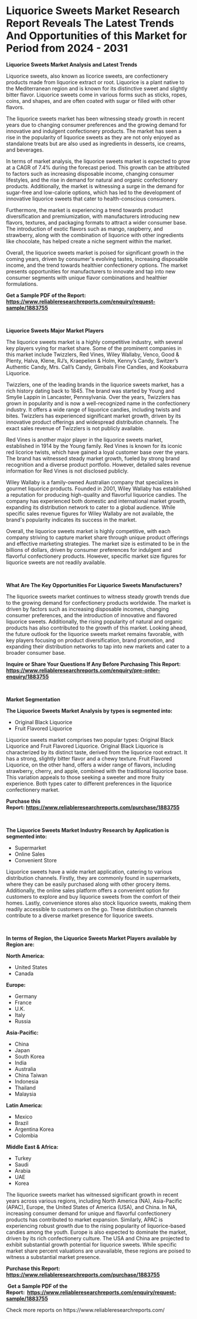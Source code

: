 <p><h1>Liquorice Sweets Market Research Report Reveals The Latest Trends And Opportunities of this Market for Period from 2024 - 2031</h1></p><p><strong>Liquorice Sweets Market Analysis and Latest Trends</strong></p>
<p><p>Liquorice sweets, also known as licorice sweets, are confectionery products made from liquorice extract or root. Liquorice is a plant native to the Mediterranean region and is known for its distinctive sweet and slightly bitter flavor. Liquorice sweets come in various forms such as sticks, ropes, coins, and shapes, and are often coated with sugar or filled with other flavors.</p><p>The liquorice sweets market has been witnessing steady growth in recent years due to changing consumer preferences and the growing demand for innovative and indulgent confectionery products. The market has seen a rise in the popularity of liquorice sweets as they are not only enjoyed as standalone treats but are also used as ingredients in desserts, ice creams, and beverages.</p><p>In terms of market analysis, the liquorice sweets market is expected to grow at a CAGR of 7.4% during the forecast period. This growth can be attributed to factors such as increasing disposable income, changing consumer lifestyles, and the rise in demand for natural and organic confectionery products. Additionally, the market is witnessing a surge in the demand for sugar-free and low-calorie options, which has led to the development of innovative liquorice sweets that cater to health-conscious consumers.</p><p>Furthermore, the market is experiencing a trend towards product diversification and premiumization, with manufacturers introducing new flavors, textures, and packaging formats to attract a wider consumer base. The introduction of exotic flavors such as mango, raspberry, and strawberry, along with the combination of liquorice with other ingredients like chocolate, has helped create a niche segment within the market.</p><p>Overall, the liquorice sweets market is poised for significant growth in the coming years, driven by consumer's evolving tastes, increasing disposable income, and the trend towards healthier confectionery options. The market presents opportunities for manufacturers to innovate and tap into new consumer segments with unique flavor combinations and healthier formulations.</p></p>
<p><strong>Get a Sample PDF of the Report:&nbsp; <a href="https://www.reliableresearchreports.com/enquiry/request-sample/1883755">https://www.reliableresearchreports.com/enquiry/request-sample/1883755</a></strong></p>
<p>&nbsp;</p>
<p><strong>Liquorice Sweets Major Market Players</strong></p>
<p><p>The liquorice sweets market is a highly competitive industry, with several key players vying for market share. Some of the prominent companies in this market include Twizzlers, Red Vines, Wiley Wallaby, Venco, Good & Plenty, Halva, Klene, RJ’s, Kraepelien & Holm, Kenny’s Candy, Switzer’s Authentic Candy, Mrs. Call’s Candy, Gimbals Fine Candies, and Kookaburra Liquorice.</p><p>Twizzlers, one of the leading brands in the liquorice sweets market, has a rich history dating back to 1845. The brand was started by Young and Smylie Lappin in Lancaster, Pennsylvania. Over the years, Twizzlers has grown in popularity and is now a well-recognized name in the confectionery industry. It offers a wide range of liquorice candies, including twists and bites. Twizzlers has experienced significant market growth, driven by its innovative product offerings and widespread distribution channels. The exact sales revenue of Twizzlers is not publicly available.</p><p>Red Vines is another major player in the liquorice sweets market, established in 1914 by the Young family. Red Vines is known for its iconic red licorice twists, which have gained a loyal customer base over the years. The brand has witnessed steady market growth, fueled by strong brand recognition and a diverse product portfolio. However, detailed sales revenue information for Red Vines is not disclosed publicly.</p><p>Wiley Wallaby is a family-owned Australian company that specializes in gourmet liquorice products. Founded in 2001, Wiley Wallaby has established a reputation for producing high-quality and flavorful liquorice candies. The company has experienced both domestic and international market growth, expanding its distribution network to cater to a global audience. While specific sales revenue figures for Wiley Wallaby are not available, the brand's popularity indicates its success in the market.</p><p>Overall, the liquorice sweets market is highly competitive, with each company striving to capture market share through unique product offerings and effective marketing strategies. The market size is estimated to be in the billions of dollars, driven by consumer preferences for indulgent and flavorful confectionery products. However, specific market size figures for liquorice sweets are not readily available.</p></p>
<p>&nbsp;</p>
<p><strong>What Are The Key Opportunities For Liquorice Sweets Manufacturers?</strong></p>
<p><p>The liquorice sweets market continues to witness steady growth trends due to the growing demand for confectionery products worldwide. The market is driven by factors such as increasing disposable incomes, changing consumer preferences, and the introduction of innovative and flavored liquorice sweets. Additionally, the rising popularity of natural and organic products has also contributed to the growth of this market. Looking ahead, the future outlook for the liquorice sweets market remains favorable, with key players focusing on product diversification, brand promotion, and expanding their distribution networks to tap into new markets and cater to a broader consumer base.</p></p>
<p><strong>Inquire or Share Your Questions If Any Before Purchasing This Report: <a href="https://www.reliableresearchreports.com/enquiry/pre-order-enquiry/1883755">https://www.reliableresearchreports.com/enquiry/pre-order-enquiry/1883755</a></strong></p>
<p>&nbsp;</p>
<p><strong>Market Segmentation</strong></p>
<p><strong>The Liquorice Sweets Market Analysis by types is segmented into:</strong></p>
<p><ul><li>Original Black Liquorice</li><li>Fruit Flavored Liquorice</li></ul></p>
<p><p>Liquorice sweets market comprises two popular types: Original Black Liquorice and Fruit Flavored Liquorice. Original Black Liquorice is characterized by its distinct taste, derived from the liquorice root extract. It has a strong, slightly bitter flavor and a chewy texture. Fruit Flavored Liquorice, on the other hand, offers a wider range of flavors, including strawberry, cherry, and apple, combined with the traditional liquorice base. This variation appeals to those seeking a sweeter and more fruity experience. Both types cater to different preferences in the liquorice confectionery market.</p></p>
<p><strong>Purchase this Report:&nbsp;<a href="https://www.reliableresearchreports.com/purchase/1883755">https://www.reliableresearchreports.com/purchase/1883755</a></strong></p>
<p>&nbsp;</p>
<p><strong>The Liquorice Sweets Market Industry Research by Application is segmented into:</strong></p>
<p><ul><li>Supermarket</li><li>Online Sales</li><li>Convenient Store</li></ul></p>
<p><p>Liquorice sweets have a wide market application, catering to various distribution channels. Firstly, they are commonly found in supermarkets, where they can be easily purchased along with other grocery items. Additionally, the online sales platform offers a convenient option for customers to explore and buy liquorice sweets from the comfort of their homes. Lastly, convenience stores also stock liquorice sweets, making them readily accessible to customers on the go. These distribution channels contribute to a diverse market presence for liquorice sweets.</p></p>
<p>&nbsp;</p>
<p><strong>In terms of Region, the Liquorice Sweets Market Players available by Region are:</strong></p>
<p>
    <p> <strong> North America: </strong>
        <ul>
            <li>United States</li>
            <li>Canada</li>
        </ul>
        </p> 
    <p> <strong> Europe: </strong>
        <ul>
            <li>Germany</li>
            <li>France</li>
            <li>U.K.</li>
            <li>Italy</li>
            <li>Russia</li>
        </ul>
        </p> 
    <p> <strong> Asia-Pacific: </strong>
        <ul>
            <li>China</li>
            <li>Japan</li>
            <li>South Korea</li>
            <li>India</li>
            <li>Australia</li>
            <li>China Taiwan</li>
            <li>Indonesia</li>
            <li>Thailand</li>
            <li>Malaysia</li>
        </ul>
        </p> 
    <p> <strong> Latin America: </strong>
        <ul>
            <li>Mexico</li>
            <li>Brazil</li>
            <li>Argentina Korea</li>
            <li>Colombia</li>
        </ul>
        </p> 
    <p> <strong> Middle East & Africa: </strong>
        <ul>
            <li>Turkey</li>
            <li>Saudi</li>
            <li>Arabia</li>
            <li>UAE</li>
            <li>Korea</li>
        </ul>
    </p>
    </p>
<p><p>The liquorice sweets market has witnessed significant growth in recent years across various regions, including North America (NA), Asia-Pacific (APAC), Europe, the United States of America (USA), and China. In NA, increasing consumer demand for unique and flavorful confectionery products has contributed to market expansion. Similarly, APAC is experiencing robust growth due to the rising popularity of liquorice-based candies among the youth. Europe is also expected to dominate the market, driven by its rich confectionery culture. The USA and China are projected to exhibit substantial growth potential for liquorice sweets. While specific market share percent valuations are unavailable, these regions are poised to witness a substantial market presence.</p></p>
<p><strong>Purchase this Report: <a href="https://www.reliableresearchreports.com/purchase/1883755">https://www.reliableresearchreports.com/purchase/1883755</a></strong></p>
<p>&nbsp;<strong>Get a Sample PDF of the Report:&nbsp;&nbsp;<a href="https://www.reliableresearchreports.com/enquiry/request-sample/1883755">https://www.reliableresearchreports.com/enquiry/request-sample/1883755</a></strong></p>
<p><strong></strong></p>
<p>Check more reports on https://www.reliableresearchreports.com/</p>
